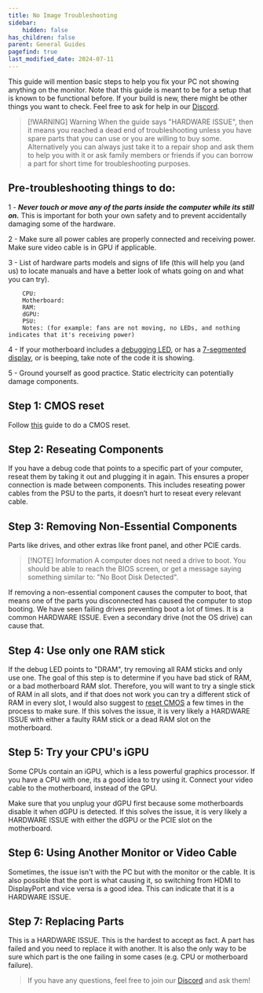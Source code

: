 ```yaml
---
title: No Image Troubleshooting
sidebar:
    hidden: false
has_children: false
parent: General Guides
pagefind: true
last_modified_date: 2024-07-11
---
```





This guide will mention basic steps to help you fix your PC not showing anything on the monitor. Note that this guide is meant to be for a setup that is known to be functional before. If your build is new, there might be other things you want to check. Feel free to ask for help in our [Discord](/discord).


 
> [!WARNING] Warning
> When the guide says "HARDWARE ISSUE", then it means you reached a dead end of troubleshooting unless you have spare parts that you can use or you are willing to buy some. Alternatively you can always just take it to a repair shop and ask them to help you with it or ask family members or friends if you can borrow a part for short time for troubleshooting purposes.

## Pre-troubleshooting things to do:

1 - ***Never touch or move any of the parts inside the computer while its still on.*** This is important for both your own safety and to prevent accidentally damaging some of the hardware.

2 - Make sure all power cables are properly connected and receiving power. Make sure video cable is in GPU if applicable.

3 - List of hardware parts models and signs of life (this will help you (and us) to locate manuals and have a better look of whats going on and what you can try).

``` 
	CPU:
 	Motherboard:
 	RAM:
 	dGPU:
 	PSU:
 	Notes: (for example: fans are not moving, no LEDs, and nothing indicates that it's receiving power)
```

4 - If your motherboard includes a [debugging LED](https://beebom.com/wp-content/uploads/2022/09/Motherboard-LED-debug.jpg?quality=75&strip=all), or has a [7-segmented display](https://upload.wikimedia.org/wikipedia/commons/e/ea/Seven_segment_01_Pengo.jpg), or is beeping, take note of the code it is showing.

5 - Ground yourself as good practice. Static electricity can potentially damage components.

## Step 1: CMOS reset

Follow [this](/factoids/cmos) guide to do a CMOS reset.

## Step 2: Reseating Components

If you have a debug code that points to a specific part of your computer, reseat them by taking it out and plugging it in again. This ensures a proper connection is made between components. This includes reseating power cables from the PSU to the parts, it doesn’t hurt to reseat every relevant cable. 

## Step 3: Removing Non-Essential Components

Parts like drives, and other extras like front panel, and other PCIE cards.

> [!NOTE] Information
> A computer does not need a drive to boot. You should be able to reach the BIOS screen, or get a message saying something similar to: "No Boot Disk Detected".

If removing a non-essential component causes the computer to boot, that means one of the parts you disconnected has caused the computer to stop booting. We have seen failing drives preventing boot a lot of times. It is a common HARDWARE ISSUE. Even a secondary drive (not the OS drive) can cause that.

## Step 4: Use only one RAM stick

If the debug LED points to "DRAM", try removing all RAM sticks and only use one. The goal of this step is to determine if you have bad stick of RAM, or a bad motherboard RAM slot. Therefore, you will want to try a single stick of RAM in all slots, and if that does not work you can try a different stick of RAM in every slot, I would also suggest to [reset CMOS](#step-1-cmos-reset) a few times in the process to make sure. If this solves the issue, it is very likely a HARDWARE ISSUE with either a faulty RAM stick or a dead RAM slot on the motherboard. 

## Step 5: Try your CPU's iGPU

Some CPUs contain an iGPU, which is a less powerful graphics processor. If you have a CPU with one, its a good idea to try using it. Connect your video cable to the motherboard, instead of the GPU.

Make sure that you unplug your dGPU first because some motherboards disable it when dGPU is detected. If this solves the issue, it is very likely a HARDWARE ISSUE with either the dGPU or the PCIE slot on the motherboard.

## Step 6: Using Another Monitor or Video Cable

Sometimes, the issue isn't with the PC but with the monitor or the cable. It is also possible that the port is what causing it, so switching from HDMI to DisplayPort and vice versa is a good idea. This can indicate that it is a HARDWARE ISSUE.

## Step 7: Replacing Parts

This is a HARDWARE ISSUE. This is the hardest to accept as fact. A part has failed and you need to replace it with another. It is also the only way to be sure which part is the one failing in some cases (e.g. CPU or motherboard failure). 

> If you have any questions, feel free to join our [Discord](/discord) and ask them!